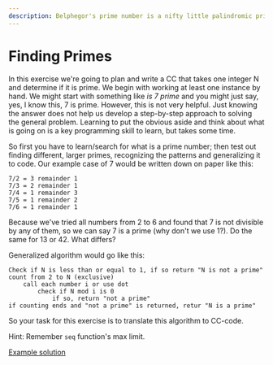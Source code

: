 ```yaml
---
description: Belphegor's prime number is a nifty little palindromic prime.
---
```


# Finding Primes

In this exercise we're going to plan and write a CC that takes one integer N and determine if it is prime. We begin with working at least one instance by hand. We might start with something like _is 7 prime_ and you might just say, yes, I know this, 7 is prime. However, this is not very helpful. Just knowing the answer does not help us develop a step-by-step approach to solving the general problem. Learning to put the obvious aside and think about what is going on is a key programming skill to learn, but takes some time.

So first you have to learn/search for what is a prime number; then test out finding different, larger primes, recognizing the patterns and generalizing it to code. Our example case of 7 would be written down on paper like this:

```
7/2 = 3 remainder 1
7/3 = 2 remainder 1
7/4 = 1 remainder 3
7/5 = 1 remainder 2
7/6 = 1 remainder 1
```

Because we've tried all numbers from 2 to 6 and found that 7 is not divisible by any of them, so we can say 7 is a prime (why don't we use 1?). Do the same for 13 or 42. What differs?

Generalized algorithm would go like this:

```
Check if N is less than or equal to 1, if so return "N is not a prime"
count from 2 to N (exclusive)
    call each number i or use dot
        check if N mod i is 0
            if so, return "not a prime"
if counting ends and "not a prime" is returned, retur "N is a prime"
```

So your task for this exercise is to translate this algorithm to CC-code.

Hint: Remember `seq` function's max limit.

[Example solution](https://pastebin.com/rcYbgdAf)
